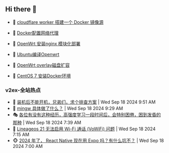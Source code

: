 ## Hi there 👋

<!--
**dkyg666/dkyg666** is a ✨ _special_ ✨ repository because its `README.md` (this file) appears on your GitHub profile.

Here are some ideas to get you started:

- 🔭 I’m currently working on ...
- 🌱 I’m currently learning ...
- 👯 I’m looking to collaborate on ...
- 🤔 I’m looking for help with ...
- 💬 Ask me about ...
- 📫 How to reach me: ...
- 😄 Pronouns: ...
- ⚡ Fun fact: ...
-->

<!-- BLOG-POST-LIST:START -->
- 🦩 [cloudflare worker 搭建一个 Docker 镜像源](http://blog.1996099.xyz/archives/cloudflare-worker-da-jian-yi-ge-docker-jing-xiang-zhan) 

- 🚦 [Docker配置网络代理](http://blog.1996099.xyz/archives/dockerpei-zhi-wang-luo-dai-li) 

- 🫶 [OpenWrt 安装nginx 模块化部署](http://blog.1996099.xyz/archives/openwrt-an-zhuang-nginx-mo-kuai-hua-bu-shu) 

- 🦄 [Ubuntu编译Openwrt](http://blog.1996099.xyz/archives/ubuntuzi-bian-yi-openwrt) 

- 🐻 [OpenWrt overlay磁盘扩容](http://blog.1996099.xyz/archives/openwrt-overlay) 

- 🤖 [CentOS 7 安装Docker环境](http://blog.1996099.xyz/archives/centos-docker) 
<!-- BLOG-POST-LIST:END -->

### v2ex-全站热点
<!-- v2ex:START -->
- 🥸 [装机后不能开机，兄弟们，求个排查方案](https://www.v2ex.com/t/1073821#reply15) | Wed Sep 18 2024 9:51 AM
- 🤗 [mingw 具体做了什么？](https://www.v2ex.com/t/1073810#reply2) | Wed Sep 18 2024 9:29 AM
- 🎭 [各位有没有这种经历，高强度学习一段时间后，会特别困倦，困到发昏的那种](https://www.v2ex.com/t/1073757#reply9) | Wed Sep 18 2024 7:39 AM
- 🥷 [Lineageos 21 无法启用 Wi-Fi 通话 &lpar;VoWiFi&rpar; 问题](https://www.v2ex.com/t/1073747#reply0) | Wed Sep 18 2024 7:15 AM
- 🐵 [2024 年了， React Native 现在用 Expo 吗？有什么坑不？](https://www.v2ex.com/t/1073741#reply1) | Wed Sep 18 2024 7:00 AM<!-- v2ex:END -->

